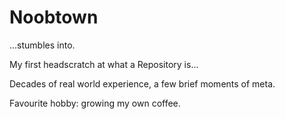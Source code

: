 # Noobtown
...stumbles into.

My first headscratch at what a Repository is...

Decades of real world experience, a few brief moments of meta.

Favourite hobby: growing my own coffee.
